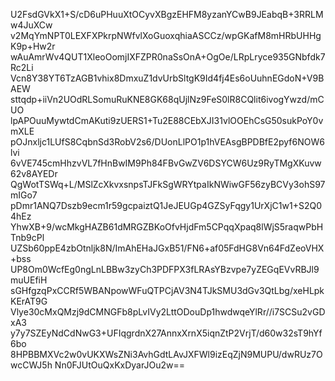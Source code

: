 U2FsdGVkX1+S/cD6uPHuuXtOCyvXBgzEHFM8yzanYCwB9JEabqB+3RRLMw4JuXCw
v2MqYmNPT0LEXFXPkrpNWfvlXoGuoxqhiaASCCz/wpGKafM8mHRbUHHgK9p+Hw2r
wAuAmrWv4QUT1XleoOomjIXFZPR0naSsOnA+OgOe/LRpLryce935GNbfdk7Rc2Li
Vcn8Y38YT6TzAGB1vhix8DmxuZ1dvUrbSltgK9Id4fj4Es6oUuhnEGdoN+V9BAEW
sttqdp+iiVn2UOdRLSomuRuKNE8GK68qUjlNz9FeS0lR8CQlit6ivogYwzd/mCUO
lpAPOuuMywtdCmAKuti9zUERS1+Tu2E88CEbXJI31vlOOEhCsG50sukPoY0vmXLE
pOJnxljc1LUfS8CqbnSd3RobV2s6/DUonLlPO1p1hVEAsgBPDBfE2pyf6NOW6lvi
6vVE745cmHhzvVL7fHnBwIM9Ph84FBvGwZV6DSYCW6Uz9RyTMgXKuvw62v8AYEDr
QgWotTSWq+L/MSlZcXkvxsnpsTJFkSgWRYtpaIkNWiwGF56zyBCVy3ohS97mIGo7
pDmr1ANQ7Dszb9ecm1r59gcpaiztQ1JeJEUGp4GZSyFqgy1UrXjC1w1+S2Q04hEz
YhwXB+9/wcMkgHAZB61dMRGZBKoOfvHjdFm5CPqqXpaq8lWjS5raqwPbHTnb9cPl
UZSb60ppE4zbOtnljk8N/ImAhEHaJGxB51/FN6+af05FdHG8Vn64FdZeoVHX+bss
UP8Om0WcfEg0ngLnLBBw3zyCh3PDFPX3fLRAsYBzvpe7yZEGqEVvRBJl9muUEfiH
sGHfgzqPxCCRf5WBANpowWFuQTPCjAV3N4TJkSMU3dGv3QtLbg/xeHLpkKErAT9G
Vlye30cMxQMzj9dCMNGFb8pLvIVy2LttODouDp1hwdwqeYlRr//i7SCSu2vGDxA3
y7y7SZEyNdCdNwG3+UFIqgrdnX27AnnxXrnX5iqnZtP2VrjT/d60w32sT9hYf6bo
8HPBBMXVc2w0vUKXWsZNi3AvhGdtLAvJXFWl9izEqZjN9MUPU/dwRUz7OwcCWJ5h
Nn0FJUtOuQxKxDyarJOu2w==

